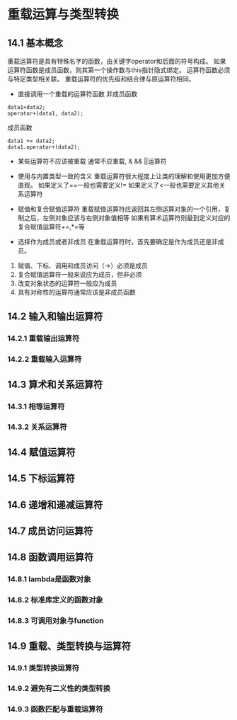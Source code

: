 # 重载运算与类型转换
## 14.1 基本概念
重载运算符是具有特殊名字的函数，由关键字operator和后面的符号构成。
如果运算符函数是成员函数，则其第一个操作数与this指针隐式绑定。
运算符函数必须与特定类型相关联。
重载运算符的优先级和结合律与原运算符相同。
- 直接调用一个重载的运算符函数
非成员函数
```
data1+data2;
operator+(data1, data2);
```
成员函数
```
data1 += data2;
data1.operator+(data2);
```
- 某些运算符不应该被重载
通常不应重载, & && ||运算符

- 使用与内置类型一致的含义
重载运算符很大程度上让类的理解和使用更加方便直观。
如果定义了==一般也需要定义!=
如果定义了<一般也需要定义其他关系运算符

- 赋值和复合赋值运算符
重载赋值运算符应返回其左侧运算对象的一个引用，复制之后，左侧对象应该与右侧对象值相等
如果有算术运算符则最到定义对应的复合赋值运算符+=,\*=等
- 选择作为成员或者非成员
在重载运算符时，首先要确定是作为成员还是非成员。
1. 赋值、下标、调用和成员访问（->）必须是成员
2. 复合赋值运算符一般来说应为成员，但非必须
3. 改变对象状态的运算符一般应为成员
4. 具有对称性的运算符通常应该是非成员函数
## 14.2 输入和输出运算符
### 14.2.1 重载输出运算符
### 14.2.2 重载输入运算符
## 14.3 算术和关系运算符
### 14.3.1 相等运算符
### 14.3.2 关系运算符
## 14.4 赋值运算符
## 14.5 下标运算符
## 14.6 递增和递减运算符
## 14.7 成员访问运算符
## 14.8 函数调用运算符
### 14.8.1 lambda是函数对象
### 14.8.2 标准库定义的函数对象
### 14.8.3 可调用对象与function
## 14.9 重载、类型转换与运算符
### 14.9.1 类型转换运算符
### 14.9.2 避免有二义性的类型转换
### 14.9.3 函数匹配与重载运算符
